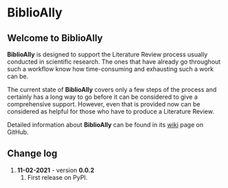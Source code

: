 # BiblioAlly

## Welcome to BiblioAlly

**BiblioAlly** is designed to support the Literature Review process usually conducted in scientific research. The ones that
have already go throughout such a workflow know how time-consuming and exhausting such a work can be.

The current state of **BiblioAlly** covers only a few steps of the process and certainly has a long way to go before it
can be considered to give a comprehensive support. However, even that is provided now can be
considered as helpful for those who have to produce a Literature Review.

Detailed information about **BiblioAlly** can be found in its [wiki](https://github.com/gambit4348/BiblioAlly/wiki)
page on GitHub.

## Change log

1. **11-02-2021** - version **0.0.2**
   1. First release on PyPI.